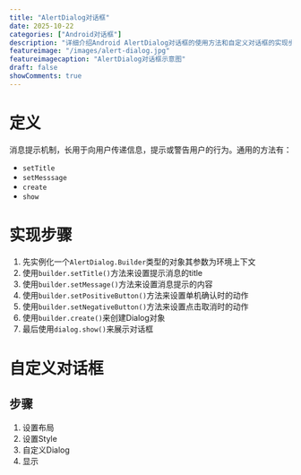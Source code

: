 ```yaml
---
title: "AlertDialog对话框"
date: 2025-10-22
categories: ["Android对话框"]
description: "详细介绍Android AlertDialog对话框的使用方法和自定义对话框的实现步骤"
featureimage: "/images/alert-dialog.jpg"
featureimagecaption: "AlertDialog对话框示意图"
draft: false
showComments: true
---
```


# 定义
消息提示机制，长用于向用户传递信息，提示或警告用户的行为。通用的方法有：
- `setTitle`
- `setMesssage`
- `create`
- `show`
# 实现步骤

1. 先实例化一个`AlertDialog.Builder`类型的对象其参数为环境上下文
2. 使用`builder.setTitle()`方法来设置提示消息的title
3. 使用`builder.setMessage()`方法来设置消息提示的内容
4. 使用`builder.setPositiveButton()`方法来设置单机确认时的动作
5. 使用`builder.setNegativeButton()`方法来设置点击取消时的动作
6. 使用`builder.create()`来创建Dialog对象
7. 最后使用`dialog.show()`来展示对话框
# 自定义对话框
## 步骤
1. 设置布局
2. 设置Style
3. 自定义Dialog
4. 显示